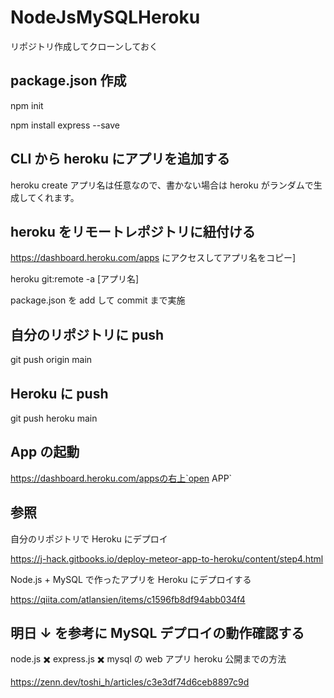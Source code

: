 # NodeJsMySQLHeroku

リポジトリ作成してクローンしておく

## package.json 作成

npm init

npm install express --save

## CLI から heroku にアプリを追加する

heroku create
アプリ名は任意なので、書かない場合は heroku がランダムで生成してくれます。

## heroku をリモートレポジトリに紐付ける

https://dashboard.heroku.com/apps にアクセスしてアプリ名をコピー]

heroku git:remote -a [アプリ名]

package.json を add して commit まで実施

## 自分のリポジトリに push

git push origin main

## Heroku に push

git push heroku main

## App の起動

https://dashboard.heroku.com/appsの右上`open APP`

## 参照

自分のリポジトリで Heroku にデプロイ

https://j-hack.gitbooks.io/deploy-meteor-app-to-heroku/content/step4.html

Node.js + MySQL で作ったアプリを Heroku にデプロイする

https://qiita.com/atlansien/items/c1596fb8df94abb034f4

## 明日 ↓ を参考に MySQL デプロイの動作確認する

node.js ✖️ express.js ✖️ mysql の web アプリ heroku 公開までの方法

https://zenn.dev/toshi_h/articles/c3e3df74d6ceb8897c9d
